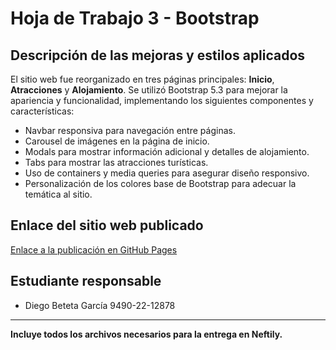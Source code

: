 
# Hoja de Trabajo 3 - Bootstrap

## Descripción de las mejoras y estilos aplicados
El sitio web fue reorganizado en tres páginas principales: **Inicio**, **Atracciones** y **Alojamiento**. Se utilizó Bootstrap 5.3 para mejorar la apariencia y funcionalidad, implementando los siguientes componentes y características:

- Navbar responsiva para navegación entre páginas.
- Carousel de imágenes en la página de inicio.
- Modals para mostrar información adicional y detalles de alojamiento.
- Tabs para mostrar las atracciones turísticas.
- Uso de containers y media queries para asegurar diseño responsivo.
- Personalización de los colores base de Bootstrap para adecuar la temática al sitio.

## Enlace del sitio web publicado
[Enlace a la publicación en GitHub Pages](https://diegobeteta24.github.io/Tareas-Desarrollo-Web/excursion/inicio.html)

## Estudiante responsable
- Diego Beteta García 9490-22-12878

---
**Incluye todos los archivos necesarios para la entrega en Neftily.**
